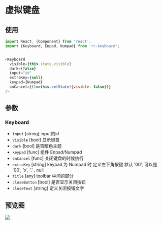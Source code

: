 # 虚拟键盘


## 使用

```js
import React, {Component} from 'react';
import {Keyboard, Enpad, Numpad} from 'rc-keyboard';


<Keyboard
  visible={this.state.visible}
  dark={false}
  input="id"
  extraKey={null}
  keypad={Numpad}
  onCancel={()=>this.setState({visible: false})}
/>

```


## 参数

### Keyboard

- `input` [string] input的id
- `visible` [bool] 显示键盘
- `dark` [bool] 是否暗色主题
- `keypad` [func] 组件 Enpad/Numpad
- `onCancel` [func] 关闭键盘的时候执行
- `extraKey` [string] keypad 为 Numpad 时 定义左下角按键 默认 '00',  可以是 '00', 'x', '.' , null
- `title` [any] toolbar 中间的部分
- `closeButton` [bool] 是否显示关闭按钮
- `closeText` [string] 定义关闭按钮文字

## 预览图

![](./img/键盘.png)
